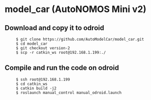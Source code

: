 # model_car (AutoNOMOS Mini v2)

## Download and copy it to odroid

```
     $ git clone https://github.com/AutoModelCar/model_car.git
     $ cd model_car
     $ git checkout version-2
     $ scp -r catkin_ws root@192.168.1.199:./
```

## Compile and run the code on odroid
```
     $ ssh root@192.168.1.199
     $ cd catkin_ws
     $ catkin build -j2
     $ roslaunch manual_control manual_odroid.launch
```
